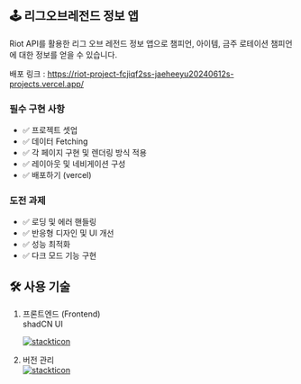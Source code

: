 ## 🕹️ 리그오브레전드 정보 앱

Riot API를 활용한 리그 오브 레전드 정보 앱으로 챔피언, 아이템, 금주 로테이션 챔피언에 대한 정보를 얻을 수 있습니다.

배포 링크 : https://riot-project-fcjiqf2ss-jaeheeyu20240612s-projects.vercel.app/

### 필수 구현 사항

- ✅ 프로젝트 셋업
- ✅ 데이터 Fetching
- ✅ 각 페이지 구현 및 렌더링 방식 적용
- ✅ 레이아웃 및 네비게이션 구성
- ✅ 배포하기 (vercel)

### 도전 과제

- ✅ 로딩 및 에러 핸들링
- ✅ 반응형 디자인 및 UI 개선
- ✅ 성능 최적화
- ✅ 다크 모드 기능 구현

## 🛠️ 사용 기술

1.  프론트엔드 (Frontend)
    </br>
    shadCN UI
    </br>

    [![stackticon](https://firebasestorage.googleapis.com/v0/b/stackticon-81399.appspot.com/o/images%2F1728288619055?alt=media&token=c69dc1d3-217a-4249-b6f2-10a07bb98069)](https://github.com/msdio/stackticon)

2.  버전 관리
    </br>
    [![stackticon](https://firebasestorage.googleapis.com/v0/b/stackticon-81399.appspot.com/o/images%2F1728288659838?alt=media&token=a851bb0b-545f-4c21-a76c-7526aaf896c0)](https://github.com/msdio/stackticon)
